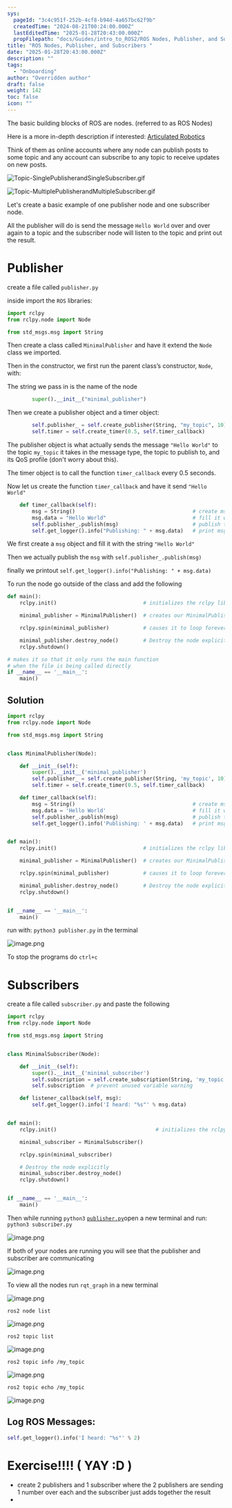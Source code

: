 ```yaml
---
sys:
  pageId: "3c4c951f-252b-4cf8-b94d-4a657bc62f9b"
  createdTime: "2024-08-21T00:24:00.000Z"
  lastEditedTime: "2025-01-28T20:43:00.000Z"
  propFilepath: "docs/Guides/intro_to_ROS2/ROS Nodes, Publisher, and Subscribers .md"
title: "ROS Nodes, Publisher, and Subscribers "
date: "2025-01-28T20:43:00.000Z"
description: ""
tags:
  - "Onboarding"
author: "Overridden author"
draft: false
weight: 142
toc: false
icon: ""
---
```


The basic building blocks of ROS are nodes. (referred to as ROS Nodes)

Here is a more in-depth description if interested: [Articulated Robotics](https://articulatedrobotics.xyz/tutorials/ready-for-ros/ros-overview#2-nodes)

Think of them as online accounts where any node can publish posts to some topic and any account can subscribe to any topic to receive updates on new posts.

![Topic-SinglePublisherandSingleSubscriber.gif](https://docs.ros.org/en/humble/_images/Topic-SinglePublisherandSingleSubscriber.gif)

![Topic-MultiplePublisherandMultipleSubscriber.gif](https://docs.ros.org/en/humble/_images/Topic-MultiplePublisherandMultipleSubscriber.gif)

Let's create a basic example of one publisher node and one subscriber node.

All the publisher will do is send the message `Hello World` over and over again to a topic and the subscriber node will listen to the topic and print out the result.

# Publisher

create a file called `publisher.py` 

inside import the `ROS` libraries:

```python
import rclpy
from rclpy.node import Node

from std_msgs.msg import String
```

Then create a class called `MinimalPublisher` and have it extend the `Node` class we imported.

Then in the constructor, we first run the parent class’s constructor, `Node`, with:

The string we pass in is the name of the node

```python
        super().__init__("minimal_publisher")
```

Then we create a publisher object and a timer object:

```python
        self.publisher_ = self.create_publisher(String, "my_topic", 10)
        self.timer = self.create_timer(0.5, self.timer_callback)
```

The publisher object is what actually sends the message `"Hello World"` to the topic `my_topic` it takes in the message type, the topic to publish to, and its QoS profile (don't worry about this).

The timer object is to call the function `timer_callback` every 0.5 seconds.

Now let us create the function `timer_callback` and have it send `"Hello World"`

```python
    def timer_callback(self):
        msg = String()                                      # create msg object
        msg.data = "Hello World"                            # fill it with data
        self.publisher_.publish(msg)                        # publish the message
        self.get_logger().info("Publishing: " + msg.data)   # print msg
```

We first create a `msg` object and fill it with the string `"Hello World"`

Then we actually publish the `msg` with `self.publisher_.publish(msg)`

finally we printout `self.get_logger().info("Publishing: " + msg.data)`

To run the node go outside of the class and add the following

```python
def main():
    rclpy.init()                            # initializes the rclpy library

    minimal_publisher = MinimalPublisher()  # creates our MinimalPublisher object

    rclpy.spin(minimal_publisher)           # causes it to loop forever

    minimal_publisher.destroy_node()        # Destroy the node explicitly
    rclpy.shutdown()

# makes it so that it only runs the main function
# when the file is being called directly
if __name__ == '__main__': 
    main()
```

## Solution

```python
import rclpy
from rclpy.node import Node

from std_msgs.msg import String


class MinimalPublisher(Node):

    def __init__(self):
        super().__init__('minimal_publisher')
        self.publisher_ = self.create_publisher(String, 'my_topic', 10)
        self.timer = self.create_timer(0.5, self.timer_callback)

    def timer_callback(self):
        msg = String()                                      # create msg object
        msg.data = 'Hello World'                            # fill it with data
        self.publisher_.publish(msg)                        # publish the message
        self.get_logger().info('Publishing: ' + msg.data)   # print msg


def main():
    rclpy.init()                            # initializes the rclpy library

    minimal_publisher = MinimalPublisher()  # creates our MinimalPublisher object

    rclpy.spin(minimal_publisher)           # causes it to loop forever

    minimal_publisher.destroy_node()        # Destroy the node explicitly
    rclpy.shutdown()


if __name__ == '__main__':
    main()
```

run with: `python3 publisher.py` in the terminal

![image.png](https://prod-files-secure.s3.us-west-2.amazonaws.com/d518164a-d88e-44d1-a4ee-3adb3bd8bce0/9214accb-ad5b-44f1-a31c-b3167c59138b/image.png?X-Amz-Algorithm=AWS4-HMAC-SHA256&X-Amz-Content-Sha256=UNSIGNED-PAYLOAD&X-Amz-Credential=ASIAZI2LB466QHQLVIMH%2F20250203%2Fus-west-2%2Fs3%2Faws4_request&X-Amz-Date=20250203T200837Z&X-Amz-Expires=3600&X-Amz-Security-Token=IQoJb3JpZ2luX2VjEAQaCXVzLXdlc3QtMiJHMEUCIQDlTWMZukZCU5U6%2Fn%2BNcMjA2osCZhw%2Bs72638TpFovEVQIgXhm17MftRRdNZsqkXpgzTqHxZlLuhOxRGUHS55NMb1cq%2FwMIHRAAGgw2Mzc0MjMxODM4MDUiDDyAzOD3zMTu4qn2eyrcA70P5N5%2BPstE7OpubiCvkHcaJpmRTpMeNkP6OxOEDAcmKATGFVCaU1FKFfuI4WcKAZt1z6jABKQOK1TzCfTzzBLA8IkMUbkwuQHBKglfjg9TxAJqdxVYYyJWq0d01QvPCWrkHFr155kg12iGTucvzCn1Ij6xSAq5XfDhRHYIVrBr4cNMcrxHT5gTAlRlkUyXlRTFLiwgq0IcetjNZ5KDsjlg0g%2FtTwLAjYSJoKoJqSZpdfP4z%2B2fsS4CGyMCq%2BuMxTCOndgheGHgg1TWMLQ7PZaGyEB74UZ3dluCl%2BsBHWyjzWCcS4SEvWJ2bjKR7Mok5q3%2BroHhgi3NzG1gpDTOGZWtH4EDCe5W31iZ1cSC82mrwCr8ElHqVoShXOZkm5NKRFB05I%2F2Z4riCh0plMzHWEmTqAVr8PnguKMePlTGfNXVh1vZ0ume1zOtVc76sSz6Zul61ZKfWcq2RsB51rtQWyQ1DqonC4SeVkWfPmyhWnc%2FlRuJEEppG8UlnQunR00JXF4y8qxvjvIFIA878Ds%2Fcze3ypK0Crd8B2sEqwFbCi%2B4AUt7A0yPhMmtU7%2B5rcqw2Hd5lqpJZrfIPxljEKkHq5H4jDjoU6CVgqQDn9TPN%2BNfHx9rlrWd8w9WOKFrMMu%2FhL0GOqUBLoL%2FsQyz%2Blb7RIrpww9pf48loMyuviybs%2BPDsZ4KCRwunyRukK7KUi%2BLp7oYhEm6fqQ%2BBhV28SOiWqFqbbE7YwilAE9qnxH4Tqgn1aTOdrt08PHz%2FudVXj0Kv73Zokzg8pxPy3fdMbkpLpWQTWsj8bH3TFbLaAe1ezlGTb4W6AOScxfPSFbKDlvSVu57NFog4JL9AW9%2Bb8reZBtfi2iJmnt%2FvCl0&X-Amz-Signature=5dccce7d1d2ba7482038154922f600b553c668cf882c0545919a14123e6e2348&X-Amz-SignedHeaders=host&x-id=GetObject)

To stop the programs do `ctrl+c`

# Subscribers

create a file called `subscriber.py` and paste the following

```python
import rclpy
from rclpy.node import Node

from std_msgs.msg import String


class MinimalSubscriber(Node):

    def __init__(self):
        super().__init__('minimal_subscriber')
        self.subscription = self.create_subscription(String, 'my_topic', self.listener_callback, 10)
        self.subscription  # prevent unused variable warning

    def listener_callback(self, msg):
        self.get_logger().info('I heard: "%s"' % msg.data)


def main():
    rclpy.init()                                # initializes the rclpy library

    minimal_subscriber = MinimalSubscriber()

    rclpy.spin(minimal_subscriber)

    # Destroy the node explicitly
    minimal_subscriber.destroy_node()
    rclpy.shutdown()


if __name__ == '__main__':
    main()
```

Then while running `python3` [`publisher.py`](http://publisher.py/)open a new terminal and run: `python3 subscriber.py` 

![image.png](https://prod-files-secure.s3.us-west-2.amazonaws.com/d518164a-d88e-44d1-a4ee-3adb3bd8bce0/611fccf2-c738-4dbd-94e9-98f209092866/image.png?X-Amz-Algorithm=AWS4-HMAC-SHA256&X-Amz-Content-Sha256=UNSIGNED-PAYLOAD&X-Amz-Credential=ASIAZI2LB466QHQLVIMH%2F20250203%2Fus-west-2%2Fs3%2Faws4_request&X-Amz-Date=20250203T200837Z&X-Amz-Expires=3600&X-Amz-Security-Token=IQoJb3JpZ2luX2VjEAQaCXVzLXdlc3QtMiJHMEUCIQDlTWMZukZCU5U6%2Fn%2BNcMjA2osCZhw%2Bs72638TpFovEVQIgXhm17MftRRdNZsqkXpgzTqHxZlLuhOxRGUHS55NMb1cq%2FwMIHRAAGgw2Mzc0MjMxODM4MDUiDDyAzOD3zMTu4qn2eyrcA70P5N5%2BPstE7OpubiCvkHcaJpmRTpMeNkP6OxOEDAcmKATGFVCaU1FKFfuI4WcKAZt1z6jABKQOK1TzCfTzzBLA8IkMUbkwuQHBKglfjg9TxAJqdxVYYyJWq0d01QvPCWrkHFr155kg12iGTucvzCn1Ij6xSAq5XfDhRHYIVrBr4cNMcrxHT5gTAlRlkUyXlRTFLiwgq0IcetjNZ5KDsjlg0g%2FtTwLAjYSJoKoJqSZpdfP4z%2B2fsS4CGyMCq%2BuMxTCOndgheGHgg1TWMLQ7PZaGyEB74UZ3dluCl%2BsBHWyjzWCcS4SEvWJ2bjKR7Mok5q3%2BroHhgi3NzG1gpDTOGZWtH4EDCe5W31iZ1cSC82mrwCr8ElHqVoShXOZkm5NKRFB05I%2F2Z4riCh0plMzHWEmTqAVr8PnguKMePlTGfNXVh1vZ0ume1zOtVc76sSz6Zul61ZKfWcq2RsB51rtQWyQ1DqonC4SeVkWfPmyhWnc%2FlRuJEEppG8UlnQunR00JXF4y8qxvjvIFIA878Ds%2Fcze3ypK0Crd8B2sEqwFbCi%2B4AUt7A0yPhMmtU7%2B5rcqw2Hd5lqpJZrfIPxljEKkHq5H4jDjoU6CVgqQDn9TPN%2BNfHx9rlrWd8w9WOKFrMMu%2FhL0GOqUBLoL%2FsQyz%2Blb7RIrpww9pf48loMyuviybs%2BPDsZ4KCRwunyRukK7KUi%2BLp7oYhEm6fqQ%2BBhV28SOiWqFqbbE7YwilAE9qnxH4Tqgn1aTOdrt08PHz%2FudVXj0Kv73Zokzg8pxPy3fdMbkpLpWQTWsj8bH3TFbLaAe1ezlGTb4W6AOScxfPSFbKDlvSVu57NFog4JL9AW9%2Bb8reZBtfi2iJmnt%2FvCl0&X-Amz-Signature=826730311b8a52bb5fbc094fff97b90320f3ea36443150f66cbb1c9650876370&X-Amz-SignedHeaders=host&x-id=GetObject)

If both of your nodes are running you will see that the publisher and subscriber are communicating

![image.png](https://prod-files-secure.s3.us-west-2.amazonaws.com/d518164a-d88e-44d1-a4ee-3adb3bd8bce0/eea428b5-1cf0-43bb-a30b-81cbaf6c5c78/image.png?X-Amz-Algorithm=AWS4-HMAC-SHA256&X-Amz-Content-Sha256=UNSIGNED-PAYLOAD&X-Amz-Credential=ASIAZI2LB466QHQLVIMH%2F20250203%2Fus-west-2%2Fs3%2Faws4_request&X-Amz-Date=20250203T200837Z&X-Amz-Expires=3600&X-Amz-Security-Token=IQoJb3JpZ2luX2VjEAQaCXVzLXdlc3QtMiJHMEUCIQDlTWMZukZCU5U6%2Fn%2BNcMjA2osCZhw%2Bs72638TpFovEVQIgXhm17MftRRdNZsqkXpgzTqHxZlLuhOxRGUHS55NMb1cq%2FwMIHRAAGgw2Mzc0MjMxODM4MDUiDDyAzOD3zMTu4qn2eyrcA70P5N5%2BPstE7OpubiCvkHcaJpmRTpMeNkP6OxOEDAcmKATGFVCaU1FKFfuI4WcKAZt1z6jABKQOK1TzCfTzzBLA8IkMUbkwuQHBKglfjg9TxAJqdxVYYyJWq0d01QvPCWrkHFr155kg12iGTucvzCn1Ij6xSAq5XfDhRHYIVrBr4cNMcrxHT5gTAlRlkUyXlRTFLiwgq0IcetjNZ5KDsjlg0g%2FtTwLAjYSJoKoJqSZpdfP4z%2B2fsS4CGyMCq%2BuMxTCOndgheGHgg1TWMLQ7PZaGyEB74UZ3dluCl%2BsBHWyjzWCcS4SEvWJ2bjKR7Mok5q3%2BroHhgi3NzG1gpDTOGZWtH4EDCe5W31iZ1cSC82mrwCr8ElHqVoShXOZkm5NKRFB05I%2F2Z4riCh0plMzHWEmTqAVr8PnguKMePlTGfNXVh1vZ0ume1zOtVc76sSz6Zul61ZKfWcq2RsB51rtQWyQ1DqonC4SeVkWfPmyhWnc%2FlRuJEEppG8UlnQunR00JXF4y8qxvjvIFIA878Ds%2Fcze3ypK0Crd8B2sEqwFbCi%2B4AUt7A0yPhMmtU7%2B5rcqw2Hd5lqpJZrfIPxljEKkHq5H4jDjoU6CVgqQDn9TPN%2BNfHx9rlrWd8w9WOKFrMMu%2FhL0GOqUBLoL%2FsQyz%2Blb7RIrpww9pf48loMyuviybs%2BPDsZ4KCRwunyRukK7KUi%2BLp7oYhEm6fqQ%2BBhV28SOiWqFqbbE7YwilAE9qnxH4Tqgn1aTOdrt08PHz%2FudVXj0Kv73Zokzg8pxPy3fdMbkpLpWQTWsj8bH3TFbLaAe1ezlGTb4W6AOScxfPSFbKDlvSVu57NFog4JL9AW9%2Bb8reZBtfi2iJmnt%2FvCl0&X-Amz-Signature=09dbb48d894022bb52ae1c4fbed3d7a2f050fdb14c8e016de3cb7e083ce1e9cb&X-Amz-SignedHeaders=host&x-id=GetObject)

To view all the nodes run `rqt_graph` in a new terminal

![image.png](https://prod-files-secure.s3.us-west-2.amazonaws.com/d518164a-d88e-44d1-a4ee-3adb3bd8bce0/1d98e964-4318-4d62-b5c4-8c8f78368598/image.png?X-Amz-Algorithm=AWS4-HMAC-SHA256&X-Amz-Content-Sha256=UNSIGNED-PAYLOAD&X-Amz-Credential=ASIAZI2LB466QHQLVIMH%2F20250203%2Fus-west-2%2Fs3%2Faws4_request&X-Amz-Date=20250203T200837Z&X-Amz-Expires=3600&X-Amz-Security-Token=IQoJb3JpZ2luX2VjEAQaCXVzLXdlc3QtMiJHMEUCIQDlTWMZukZCU5U6%2Fn%2BNcMjA2osCZhw%2Bs72638TpFovEVQIgXhm17MftRRdNZsqkXpgzTqHxZlLuhOxRGUHS55NMb1cq%2FwMIHRAAGgw2Mzc0MjMxODM4MDUiDDyAzOD3zMTu4qn2eyrcA70P5N5%2BPstE7OpubiCvkHcaJpmRTpMeNkP6OxOEDAcmKATGFVCaU1FKFfuI4WcKAZt1z6jABKQOK1TzCfTzzBLA8IkMUbkwuQHBKglfjg9TxAJqdxVYYyJWq0d01QvPCWrkHFr155kg12iGTucvzCn1Ij6xSAq5XfDhRHYIVrBr4cNMcrxHT5gTAlRlkUyXlRTFLiwgq0IcetjNZ5KDsjlg0g%2FtTwLAjYSJoKoJqSZpdfP4z%2B2fsS4CGyMCq%2BuMxTCOndgheGHgg1TWMLQ7PZaGyEB74UZ3dluCl%2BsBHWyjzWCcS4SEvWJ2bjKR7Mok5q3%2BroHhgi3NzG1gpDTOGZWtH4EDCe5W31iZ1cSC82mrwCr8ElHqVoShXOZkm5NKRFB05I%2F2Z4riCh0plMzHWEmTqAVr8PnguKMePlTGfNXVh1vZ0ume1zOtVc76sSz6Zul61ZKfWcq2RsB51rtQWyQ1DqonC4SeVkWfPmyhWnc%2FlRuJEEppG8UlnQunR00JXF4y8qxvjvIFIA878Ds%2Fcze3ypK0Crd8B2sEqwFbCi%2B4AUt7A0yPhMmtU7%2B5rcqw2Hd5lqpJZrfIPxljEKkHq5H4jDjoU6CVgqQDn9TPN%2BNfHx9rlrWd8w9WOKFrMMu%2FhL0GOqUBLoL%2FsQyz%2Blb7RIrpww9pf48loMyuviybs%2BPDsZ4KCRwunyRukK7KUi%2BLp7oYhEm6fqQ%2BBhV28SOiWqFqbbE7YwilAE9qnxH4Tqgn1aTOdrt08PHz%2FudVXj0Kv73Zokzg8pxPy3fdMbkpLpWQTWsj8bH3TFbLaAe1ezlGTb4W6AOScxfPSFbKDlvSVu57NFog4JL9AW9%2Bb8reZBtfi2iJmnt%2FvCl0&X-Amz-Signature=93b2b9653b386de8d65ab5450a6f9113e29cad78c51c223307194f52061a46f4&X-Amz-SignedHeaders=host&x-id=GetObject)

`ros2 node list`

![image.png](https://prod-files-secure.s3.us-west-2.amazonaws.com/d518164a-d88e-44d1-a4ee-3adb3bd8bce0/680ac8cf-e6d9-4164-9ece-5b9a6fccffee/image.png?X-Amz-Algorithm=AWS4-HMAC-SHA256&X-Amz-Content-Sha256=UNSIGNED-PAYLOAD&X-Amz-Credential=ASIAZI2LB466QHQLVIMH%2F20250203%2Fus-west-2%2Fs3%2Faws4_request&X-Amz-Date=20250203T200837Z&X-Amz-Expires=3600&X-Amz-Security-Token=IQoJb3JpZ2luX2VjEAQaCXVzLXdlc3QtMiJHMEUCIQDlTWMZukZCU5U6%2Fn%2BNcMjA2osCZhw%2Bs72638TpFovEVQIgXhm17MftRRdNZsqkXpgzTqHxZlLuhOxRGUHS55NMb1cq%2FwMIHRAAGgw2Mzc0MjMxODM4MDUiDDyAzOD3zMTu4qn2eyrcA70P5N5%2BPstE7OpubiCvkHcaJpmRTpMeNkP6OxOEDAcmKATGFVCaU1FKFfuI4WcKAZt1z6jABKQOK1TzCfTzzBLA8IkMUbkwuQHBKglfjg9TxAJqdxVYYyJWq0d01QvPCWrkHFr155kg12iGTucvzCn1Ij6xSAq5XfDhRHYIVrBr4cNMcrxHT5gTAlRlkUyXlRTFLiwgq0IcetjNZ5KDsjlg0g%2FtTwLAjYSJoKoJqSZpdfP4z%2B2fsS4CGyMCq%2BuMxTCOndgheGHgg1TWMLQ7PZaGyEB74UZ3dluCl%2BsBHWyjzWCcS4SEvWJ2bjKR7Mok5q3%2BroHhgi3NzG1gpDTOGZWtH4EDCe5W31iZ1cSC82mrwCr8ElHqVoShXOZkm5NKRFB05I%2F2Z4riCh0plMzHWEmTqAVr8PnguKMePlTGfNXVh1vZ0ume1zOtVc76sSz6Zul61ZKfWcq2RsB51rtQWyQ1DqonC4SeVkWfPmyhWnc%2FlRuJEEppG8UlnQunR00JXF4y8qxvjvIFIA878Ds%2Fcze3ypK0Crd8B2sEqwFbCi%2B4AUt7A0yPhMmtU7%2B5rcqw2Hd5lqpJZrfIPxljEKkHq5H4jDjoU6CVgqQDn9TPN%2BNfHx9rlrWd8w9WOKFrMMu%2FhL0GOqUBLoL%2FsQyz%2Blb7RIrpww9pf48loMyuviybs%2BPDsZ4KCRwunyRukK7KUi%2BLp7oYhEm6fqQ%2BBhV28SOiWqFqbbE7YwilAE9qnxH4Tqgn1aTOdrt08PHz%2FudVXj0Kv73Zokzg8pxPy3fdMbkpLpWQTWsj8bH3TFbLaAe1ezlGTb4W6AOScxfPSFbKDlvSVu57NFog4JL9AW9%2Bb8reZBtfi2iJmnt%2FvCl0&X-Amz-Signature=750baec36d916b31ae888d94950ad30a976c15830a99969b1e162c4614fa4041&X-Amz-SignedHeaders=host&x-id=GetObject)

`ros2 topic list`

![image.png](https://prod-files-secure.s3.us-west-2.amazonaws.com/d518164a-d88e-44d1-a4ee-3adb3bd8bce0/eee2ebe1-27ef-4a4a-96fb-2ca54126fb29/image.png?X-Amz-Algorithm=AWS4-HMAC-SHA256&X-Amz-Content-Sha256=UNSIGNED-PAYLOAD&X-Amz-Credential=ASIAZI2LB466QHQLVIMH%2F20250203%2Fus-west-2%2Fs3%2Faws4_request&X-Amz-Date=20250203T200837Z&X-Amz-Expires=3600&X-Amz-Security-Token=IQoJb3JpZ2luX2VjEAQaCXVzLXdlc3QtMiJHMEUCIQDlTWMZukZCU5U6%2Fn%2BNcMjA2osCZhw%2Bs72638TpFovEVQIgXhm17MftRRdNZsqkXpgzTqHxZlLuhOxRGUHS55NMb1cq%2FwMIHRAAGgw2Mzc0MjMxODM4MDUiDDyAzOD3zMTu4qn2eyrcA70P5N5%2BPstE7OpubiCvkHcaJpmRTpMeNkP6OxOEDAcmKATGFVCaU1FKFfuI4WcKAZt1z6jABKQOK1TzCfTzzBLA8IkMUbkwuQHBKglfjg9TxAJqdxVYYyJWq0d01QvPCWrkHFr155kg12iGTucvzCn1Ij6xSAq5XfDhRHYIVrBr4cNMcrxHT5gTAlRlkUyXlRTFLiwgq0IcetjNZ5KDsjlg0g%2FtTwLAjYSJoKoJqSZpdfP4z%2B2fsS4CGyMCq%2BuMxTCOndgheGHgg1TWMLQ7PZaGyEB74UZ3dluCl%2BsBHWyjzWCcS4SEvWJ2bjKR7Mok5q3%2BroHhgi3NzG1gpDTOGZWtH4EDCe5W31iZ1cSC82mrwCr8ElHqVoShXOZkm5NKRFB05I%2F2Z4riCh0plMzHWEmTqAVr8PnguKMePlTGfNXVh1vZ0ume1zOtVc76sSz6Zul61ZKfWcq2RsB51rtQWyQ1DqonC4SeVkWfPmyhWnc%2FlRuJEEppG8UlnQunR00JXF4y8qxvjvIFIA878Ds%2Fcze3ypK0Crd8B2sEqwFbCi%2B4AUt7A0yPhMmtU7%2B5rcqw2Hd5lqpJZrfIPxljEKkHq5H4jDjoU6CVgqQDn9TPN%2BNfHx9rlrWd8w9WOKFrMMu%2FhL0GOqUBLoL%2FsQyz%2Blb7RIrpww9pf48loMyuviybs%2BPDsZ4KCRwunyRukK7KUi%2BLp7oYhEm6fqQ%2BBhV28SOiWqFqbbE7YwilAE9qnxH4Tqgn1aTOdrt08PHz%2FudVXj0Kv73Zokzg8pxPy3fdMbkpLpWQTWsj8bH3TFbLaAe1ezlGTb4W6AOScxfPSFbKDlvSVu57NFog4JL9AW9%2Bb8reZBtfi2iJmnt%2FvCl0&X-Amz-Signature=3ff847efc0b8ae42577d58b7dadcaf6321d4e5094ffa777c0b7377ee83211d9a&X-Amz-SignedHeaders=host&x-id=GetObject)

`ros2 topic info /my_topic`

![image.png](https://prod-files-secure.s3.us-west-2.amazonaws.com/d518164a-d88e-44d1-a4ee-3adb3bd8bce0/6288ef12-cb9e-406f-b9eb-65feed3a9011/image.png?X-Amz-Algorithm=AWS4-HMAC-SHA256&X-Amz-Content-Sha256=UNSIGNED-PAYLOAD&X-Amz-Credential=ASIAZI2LB466QHQLVIMH%2F20250203%2Fus-west-2%2Fs3%2Faws4_request&X-Amz-Date=20250203T200837Z&X-Amz-Expires=3600&X-Amz-Security-Token=IQoJb3JpZ2luX2VjEAQaCXVzLXdlc3QtMiJHMEUCIQDlTWMZukZCU5U6%2Fn%2BNcMjA2osCZhw%2Bs72638TpFovEVQIgXhm17MftRRdNZsqkXpgzTqHxZlLuhOxRGUHS55NMb1cq%2FwMIHRAAGgw2Mzc0MjMxODM4MDUiDDyAzOD3zMTu4qn2eyrcA70P5N5%2BPstE7OpubiCvkHcaJpmRTpMeNkP6OxOEDAcmKATGFVCaU1FKFfuI4WcKAZt1z6jABKQOK1TzCfTzzBLA8IkMUbkwuQHBKglfjg9TxAJqdxVYYyJWq0d01QvPCWrkHFr155kg12iGTucvzCn1Ij6xSAq5XfDhRHYIVrBr4cNMcrxHT5gTAlRlkUyXlRTFLiwgq0IcetjNZ5KDsjlg0g%2FtTwLAjYSJoKoJqSZpdfP4z%2B2fsS4CGyMCq%2BuMxTCOndgheGHgg1TWMLQ7PZaGyEB74UZ3dluCl%2BsBHWyjzWCcS4SEvWJ2bjKR7Mok5q3%2BroHhgi3NzG1gpDTOGZWtH4EDCe5W31iZ1cSC82mrwCr8ElHqVoShXOZkm5NKRFB05I%2F2Z4riCh0plMzHWEmTqAVr8PnguKMePlTGfNXVh1vZ0ume1zOtVc76sSz6Zul61ZKfWcq2RsB51rtQWyQ1DqonC4SeVkWfPmyhWnc%2FlRuJEEppG8UlnQunR00JXF4y8qxvjvIFIA878Ds%2Fcze3ypK0Crd8B2sEqwFbCi%2B4AUt7A0yPhMmtU7%2B5rcqw2Hd5lqpJZrfIPxljEKkHq5H4jDjoU6CVgqQDn9TPN%2BNfHx9rlrWd8w9WOKFrMMu%2FhL0GOqUBLoL%2FsQyz%2Blb7RIrpww9pf48loMyuviybs%2BPDsZ4KCRwunyRukK7KUi%2BLp7oYhEm6fqQ%2BBhV28SOiWqFqbbE7YwilAE9qnxH4Tqgn1aTOdrt08PHz%2FudVXj0Kv73Zokzg8pxPy3fdMbkpLpWQTWsj8bH3TFbLaAe1ezlGTb4W6AOScxfPSFbKDlvSVu57NFog4JL9AW9%2Bb8reZBtfi2iJmnt%2FvCl0&X-Amz-Signature=8c723f2ffd875b1c638a490aeecefbfde3cd8cec6e2b016948aebf29cce25cd2&X-Amz-SignedHeaders=host&x-id=GetObject)

`ros2 topic echo /my_topic`

![image.png](https://prod-files-secure.s3.us-west-2.amazonaws.com/d518164a-d88e-44d1-a4ee-3adb3bd8bce0/0a6fcb4d-422d-4a6c-a803-749ef4adf2c6/image.png?X-Amz-Algorithm=AWS4-HMAC-SHA256&X-Amz-Content-Sha256=UNSIGNED-PAYLOAD&X-Amz-Credential=ASIAZI2LB466QHQLVIMH%2F20250203%2Fus-west-2%2Fs3%2Faws4_request&X-Amz-Date=20250203T200837Z&X-Amz-Expires=3600&X-Amz-Security-Token=IQoJb3JpZ2luX2VjEAQaCXVzLXdlc3QtMiJHMEUCIQDlTWMZukZCU5U6%2Fn%2BNcMjA2osCZhw%2Bs72638TpFovEVQIgXhm17MftRRdNZsqkXpgzTqHxZlLuhOxRGUHS55NMb1cq%2FwMIHRAAGgw2Mzc0MjMxODM4MDUiDDyAzOD3zMTu4qn2eyrcA70P5N5%2BPstE7OpubiCvkHcaJpmRTpMeNkP6OxOEDAcmKATGFVCaU1FKFfuI4WcKAZt1z6jABKQOK1TzCfTzzBLA8IkMUbkwuQHBKglfjg9TxAJqdxVYYyJWq0d01QvPCWrkHFr155kg12iGTucvzCn1Ij6xSAq5XfDhRHYIVrBr4cNMcrxHT5gTAlRlkUyXlRTFLiwgq0IcetjNZ5KDsjlg0g%2FtTwLAjYSJoKoJqSZpdfP4z%2B2fsS4CGyMCq%2BuMxTCOndgheGHgg1TWMLQ7PZaGyEB74UZ3dluCl%2BsBHWyjzWCcS4SEvWJ2bjKR7Mok5q3%2BroHhgi3NzG1gpDTOGZWtH4EDCe5W31iZ1cSC82mrwCr8ElHqVoShXOZkm5NKRFB05I%2F2Z4riCh0plMzHWEmTqAVr8PnguKMePlTGfNXVh1vZ0ume1zOtVc76sSz6Zul61ZKfWcq2RsB51rtQWyQ1DqonC4SeVkWfPmyhWnc%2FlRuJEEppG8UlnQunR00JXF4y8qxvjvIFIA878Ds%2Fcze3ypK0Crd8B2sEqwFbCi%2B4AUt7A0yPhMmtU7%2B5rcqw2Hd5lqpJZrfIPxljEKkHq5H4jDjoU6CVgqQDn9TPN%2BNfHx9rlrWd8w9WOKFrMMu%2FhL0GOqUBLoL%2FsQyz%2Blb7RIrpww9pf48loMyuviybs%2BPDsZ4KCRwunyRukK7KUi%2BLp7oYhEm6fqQ%2BBhV28SOiWqFqbbE7YwilAE9qnxH4Tqgn1aTOdrt08PHz%2FudVXj0Kv73Zokzg8pxPy3fdMbkpLpWQTWsj8bH3TFbLaAe1ezlGTb4W6AOScxfPSFbKDlvSVu57NFog4JL9AW9%2Bb8reZBtfi2iJmnt%2FvCl0&X-Amz-Signature=a0789a822798ef5a9333fc6d29d8f62619fb7e40d80cfce4d338bfec51795e60&X-Amz-SignedHeaders=host&x-id=GetObject)

## Log ROS Messages:

```python
self.get_logger().info('I heard: "%s"' % 2)
```

# Exercise!!!! ( YAY :D )

- create 2 publishers and 1 subscriber where the 2 publishers are sending 1 number over each and the subscriber just adds together the result
- 
